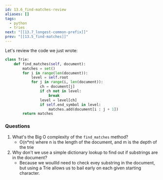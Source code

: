 ```yaml
---
id: 13.6_find-matches-review
aliases: []
tags:
  - python
  - tries
next: "[[13.7_longest-common-prefix]]"
prev: "[[13.5_find-matches]]"
---
```

Let's review the code we just wrote:
``` python
class Trie:
    def find_matches(self, document):
        matches = set()
        for i in range(len(document)):
            level = self.root
            for j in range(i, len(document)):
                ch = document[j]
                if ch not in level:
                    break
                level = level[ch]
                if self.end_symbol in level:
                    matches.add(document[i : j + 1])
        return matches
```

### Questions
1. What's the Big O complexity of the `find_matches` method?
	- O(n*m) where n is the length of the document, and m is the depth of the trie
2. Why don't we use a simple dictionary lookup to find out if substrings are in the document?
	- Because we woullld need to check evey substring in the document, but using a Trie allows us to bail early on each given starting character.
